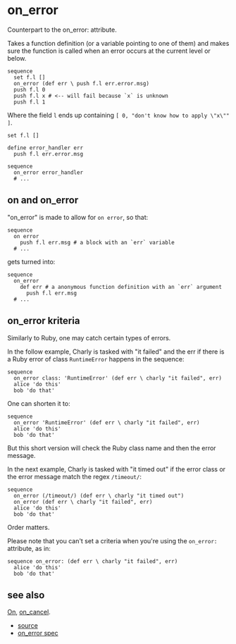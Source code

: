 
# on_error

Counterpart to the on_error: attribute.

Takes a function definition (or a variable pointing to one of them)
and makes sure the function is called when an error occurs at the
current level or below.

```
sequence
  set f.l []
  on_error (def err \ push f.l err.error.msg)
  push f.l 0
  push f.l x # <-- will fail because `x` is unknown
  push f.l 1
```
Where the field `l` ends up containing
`[ 0, "don't know how to apply \"x\"" ]`.

```
set f.l []

define error_handler err
  push f.l err.error.msg

sequence
  on_error error_handler
  # ...
```

## on and on_error

"on_error" is made to allow for `on error`, so that:
```
sequence
  on error
    push f.l err.msg # a block with an `err` variable
  # ...
```
gets turned into:
```
sequence
  on_error
    def err # a anonymous function definition with an `err` argument
      push f.l err.msg
  # ...
```

## on_error kriteria

Similarly to Ruby, one may catch certain types of errors.

In the follow example, Charly is tasked with "it failed" and the err
if there is a Ruby error of class `RuntimeError` happens in the sequence:
```
sequence
  on_error class: 'RuntimeError' (def err \ charly "it failed", err)
  alice 'do this'
  bob 'do that'
```

One can shorten it to:
```
sequence
  on_error 'RuntimeError' (def err \ charly "it failed", err)
  alice 'do this'
  bob 'do that'
```
But this short version will check the Ruby class name and then the error
message.

In the next example, Charly is tasked with "it timed out" if the error
class or the error message match the regex `/timeout/`:
```
sequence
  on_error (/timeout/) (def err \ charly "it timed out")
  on_error (def err \ charly "it failed", err)
  alice 'do this'
  bob 'do that'
```
Order matters.

Please note that you can't set a criteria when you're using the `on_error:`
attribute, as in:
```
sequence on_error: (def err \ charly "it failed", err)
  alice 'do this'
  bob 'do that'
```

## see also

[On](on.md), [on_cancel](on_cancel.md).


* [source](https://github.com/floraison/flor/tree/master/lib/flor/pcore/on_error.rb)
* [on_error spec](https://github.com/floraison/flor/tree/master/spec/pcore/on_error_spec.rb)

